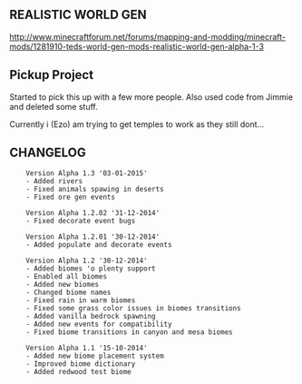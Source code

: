 ## REALISTIC WORLD GEN ##

http://www.minecraftforum.net/forums/mapping-and-modding/minecraft-mods/1281910-teds-world-gen-mods-realistic-world-gen-alpha-1-3

## Pickup Project ##

Started to pick this up with a few more people.
Also used code from Jimmie and deleted some stuff.

Currently i (Ezo) am trying to get temples to work as they still dont...


## CHANGELOG ##
     
        Version Alpha 1.3 '03-01-2015'
        - Added rivers
        - Fixed animals spawing in deserts
        - Fixed ore gen events
           
        Version Alpha 1.2.02 '31-12-2014'
        - Fixed decorate event bugs
        
        Version Alpha 1.2.01 '30-12-2014'
        - Added populate and decorate events
        
        Version Alpha 1.2 '30-12-2014'
        - Added biomes 'o plenty support
        - Enabled all biomes
        - Added new biomes
        - Changed biome names
        - Fixed rain in warm biomes
        - Fixed some grass color issues in biomes transitions
        - Added vanilla bedrock spawning
        - Added new events for compatibility
        - Fixed biome transitions in canyon and mesa biomes
               
        Version Alpha 1.1 '15-10-2014'
        - Added new biome placement system
        - Improved biome dictionary
        - Added redwood test biome


